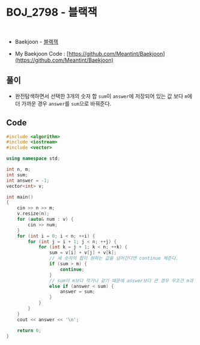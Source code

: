 # BOJ_2798 - 블랙잭

&nbsp;

- Baekjoon - [블랙잭](https://www.acmicpc.net/problem/2798)

- My Baekjoon Code : [https://github.com/Meantint/Baekjoon](https://github.com/Meantint/Baekjoon)

## 풀이

- 완전탐색하면서 선택한 3개의 숫자 합 `sum`이 `answer`에 저장되어 있는 값 보다 `m`에 더 가까운 경우 `answer`를 `sum`으로 바꿔준다.

## Code

```cpp
#include <algorithm>
#include <iostream>
#include <vector>

using namespace std;

int n, m;
int sum;
int answer = -1;
vector<int> v;

int main()
{
    cin >> n >> m;
    v.resize(n);
    for (auto& num : v) {
        cin >> num;
    }
    for (int i = 0; i < n; ++i) {
        for (int j = i + 1; j < n; ++j) {
            for (int k = j + 1; k < n; ++k) {
                sum = v[i] + v[j] + v[k];
                // 세 숫자의 합이 원하는 값을 넘어간다면 continue 해준다.
                if (sum > m) {
                    continue;
                }
                // sum이 m보다 작거나 같기 떄문에 answer보다 큰 경우 무조건 m과 더 가깝다.
                else if (answer < sum) {
                    answer = sum;
                }
            }
        }
    }
    cout << answer << '\n';

    return 0;
}
```
